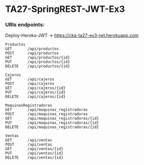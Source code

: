 # TA27-SpringREST-JWT-Ex3
### URIs endpoints: 

Deploy-Heroku-JWT -> https://cka-ta27-ex3-jwt.herokuapp.com

```
Productos
GET       /api/productos
POST      /api/productos
GET       /api/productos/{id}
PUT       /api/productos/{id}
DELETE    /api/productos/{id}

Cajeros
GET       /api/cajeros
POST      /api/cajeros
GET       /api/cajeros/{id}
PUT       /api/cajeros/{id}
DELETE    /api/cajeros/{id}

MaquinasRegistradoras
GET       /api/maquinas_registradoras
POST      /api/maquinas_registradoras
GET       /api/maquinas_registradoras/{id}
PUT       /api/maquinas_registradoras/{id}
DELETE    /api/maquinas_registradoras/{id}

Ventas
GET       /api/ventas
POST      /api/ventas
GET       /api/ventas/{id}
PUT       /api/ventas/{id}
DELETE    /api/ventas/{id}

```

